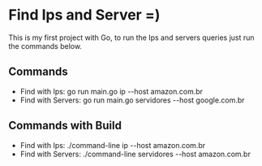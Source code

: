 # Find Ips and Server =)

This is my first project with Go, to run the Ips and servers queries just run the commands below.

## Commands

- Find with Ips: go run main.go ip --host amazon.com.br 
- Find with Servers: go run main.go servidores --host google.com.br

## Commands with Build
- Find with Ips: ./command-line ip --host amazon.com.br
- Find with Servers: ./command-line servidores --host amazon.com.br